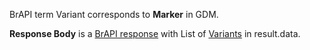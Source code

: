 
BrAPI term Variant corresponds to **Marker** in GDM.

**Response Body** is a [BrAPI response](#brapilistresponsetemplate) with List of [Variants](#variantresource) in result.data.


